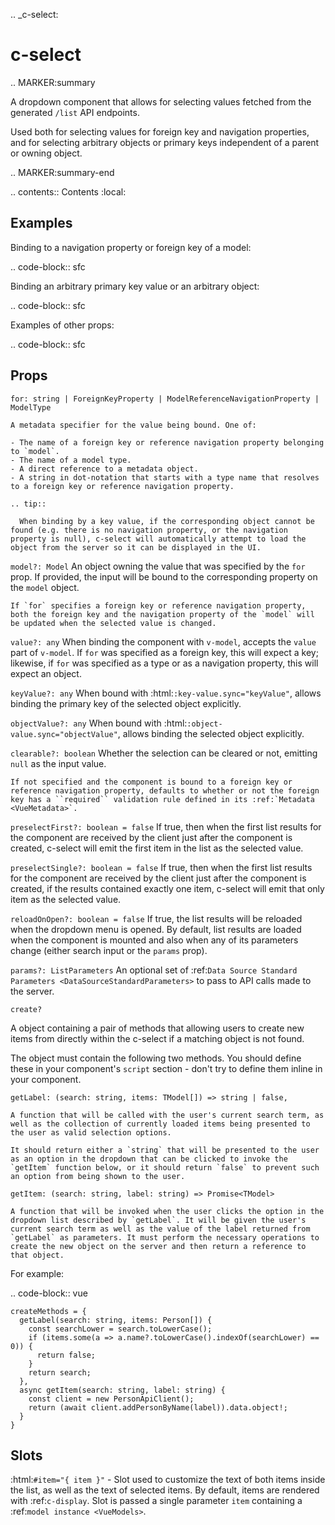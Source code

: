 .. _c-select:

c-select
========

.. MARKER:summary
    
A dropdown component that allows for selecting values fetched from the generated ``/list`` API endpoints. 

Used both for selecting values for foreign key and navigation properties, and for selecting arbitrary objects or primary keys independent of a parent or owning object.

.. MARKER:summary-end

.. contents:: Contents
    :local:

Examples
--------

Binding to a navigation property or foreign key of a model:

.. code-block:: sfc

  <c-select :model="person" for="company" />
  <!-- OR: -->
  <c-select :model="person" for="companyId" />

Binding an arbitrary primary key value or an arbitrary object:

.. code-block:: sfc

  <!-- Binding a key: -->
  <c-select for="Person" :key-value.sync="selectedPersonId" />

  <!-- Binding an object: -->
  <c-select for="Person" :object-value.sync="selectedPerson" />
  <c-select for="Person" v-model="selectedPerson" />

Examples of other props:

.. code-block:: sfc

  <c-select 
    for="Person" 
    v-model="selectedPerson"
    :clearable="false"
    preselect-first
    :params="{ pageSize: 42, filter: { isActive: true } }"
    :create="createMethods"
    dense
    outlined
    color="pink"
  />
  <!-- `createMethods` is defined in the docs of `create` below -->


Props
-----


`for: string | ForeignKeyProperty | ModelReferenceNavigationProperty | ModelType`

    A metadata specifier for the value being bound. One of:

    - The name of a foreign key or reference navigation property belonging to `model`. 
    - The name of a model type.
    - A direct reference to a metadata object.
    - A string in dot-notation that starts with a type name that resolves to a foreign key or reference navigation property.

    .. tip:: 

      When binding by a key value, if the corresponding object cannot be found (e.g. there is no navigation property, or the navigation property is null), c-select will automatically attempt to load the object from the server so it can be displayed in the UI.

`model?: Model`
    An object owning the value that was specified by the `for` prop. If provided, the input will be bound to the corresponding property on the `model` object.

    If `for` specifies a foreign key or reference navigation property, both the foreign key and the navigation property of the `model` will be updated when the selected value is changed.

`value?: any`
    When binding the component with ``v-model``, accepts the ``value`` part of ``v-model``. If `for` was specified as a foreign key, this will expect a key; likewise, if `for` was specified as a type or as a navigation property, this will expect an object.

`keyValue?: any`
    When bound with :html:`:key-value.sync="keyValue"`, allows binding the primary key of the selected object explicitly.

`objectValue?: any`
    When bound with :html:`:object-value.sync="objectValue"`, allows binding the selected object explicitly.

`clearable?: boolean`
    Whether the selection can be cleared or not, emitting `null` as the input value.

    If not specified and the component is bound to a foreign key or reference navigation property, defaults to whether or not the foreign key has a ``required`` validation rule defined in its :ref:`Metadata <VueMetadata>`.

`preselectFirst?: boolean = false`
    If true, then when the first list results for the component are received by the client just after the component is created, c-select will emit the first item in the list as the selected value.

`preselectSingle?: boolean = false`
    If true, then when the first list results for the component are received by the client just after the component is created, if the results contained exactly one item, c-select will emit that only item as the selected value.

`reloadOnOpen?: boolean = false`
    If true, the list results will be reloaded when the dropdown menu is opened. By default, list results are loaded when the component is mounted and also when any of its parameters change (either search input or the `params` prop).

`params?: ListParameters`
    An optional set of :ref:`Data Source Standard Parameters <DataSourceStandardParameters>` to pass to API calls made to the server.

`create?`

  A object containing a pair of methods that allowing users to create new items from directly within the c-select if a matching object is not found. 

  The object must contain the following two methods. You should define these in your component's ``script`` section - don't try to define them inline in your component.

  `getLabel: (search: string, items: TModel[]) => string | false,`

    A function that will be called with the user's current search term, as well as the collection of currently loaded items being presented to the user as valid selection options.

    It should return either a `string` that will be presented to the user as an option in the dropdown that can be clicked to invoke the `getItem` function below, or it should return `false` to prevent such an option from being shown to the user.

  `getItem: (search: string, label: string) => Promise<TModel>`

    A function that will be invoked when the user clicks the option in the dropdown list described by `getLabel`. It will be given the user's current search term as well as the value of the label returned from `getLabel` as parameters. It must perform the necessary operations to create the new object on the server and then return a reference to that object.
  
  For example:

  .. code-block:: vue

    createMethods = {
      getLabel(search: string, items: Person[]) {
        const searchLower = search.toLowerCase();
        if (items.some(a => a.name?.toLowerCase().indexOf(searchLower) == 0)) {
          return false;
        }
        return search;
      },
      async getItem(search: string, label: string) {
        const client = new PersonApiClient();
        return (await client.addPersonByName(label)).data.object!;
      }
    }

Slots
-----

:html:`#item="{ item }"` - Slot used to customize the text of both items inside the list, as well as the text of selected items. By default, items are rendered with :ref:`c-display`. Slot is passed a single parameter `item` containing a :ref:`model instance <VueModels>`.
